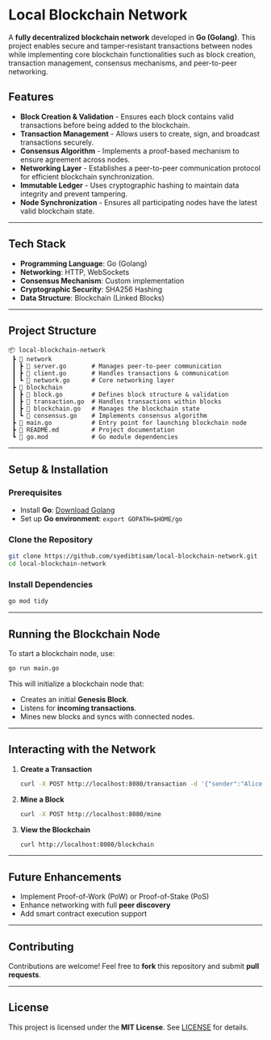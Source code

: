 # Local Blockchain Network

A **fully decentralized blockchain network** developed in **Go (Golang)**. This project enables secure and tamper-resistant transactions between nodes while implementing core blockchain functionalities such as block creation, transaction management, consensus mechanisms, and peer-to-peer networking.

## Features

- **Block Creation & Validation** - Ensures each block contains valid transactions before being added to the blockchain.
- **Transaction Management** - Allows users to create, sign, and broadcast transactions securely.
- **Consensus Algorithm** - Implements a proof-based mechanism to ensure agreement across nodes.
- **Networking Layer** - Establishes a peer-to-peer communication protocol for efficient blockchain synchronization.
- **Immutable Ledger** - Uses cryptographic hashing to maintain data integrity and prevent tampering.
- **Node Synchronization** - Ensures all participating nodes have the latest valid blockchain state.

---

## Tech Stack

- **Programming Language**: Go (Golang)
- **Networking**: HTTP, WebSockets
- **Consensus Mechanism**: Custom implementation
- **Cryptographic Security**: SHA256 Hashing
- **Data Structure**: Blockchain (Linked Blocks)

---

## Project Structure

```
📦 local-blockchain-network
 ┣ 📂 network
 ┃ ┣ 📜 server.go       # Manages peer-to-peer communication
 ┃ ┣ 📜 client.go       # Handles transactions & communication
 ┃ ┗ 📜 network.go      # Core networking layer
 ┣ 📂 blockchain
 ┃ ┣ 📜 block.go        # Defines block structure & validation
 ┃ ┣ 📜 transaction.go  # Handles transactions within blocks
 ┃ ┣ 📜 blockchain.go   # Manages the blockchain state
 ┃ ┗ 📜 consensus.go    # Implements consensus algorithm
 ┣ 📜 main.go           # Entry point for launching blockchain node
 ┣ 📜 README.md         # Project documentation
 ┗ 📜 go.mod            # Go module dependencies
```

---

## Setup & Installation

### **Prerequisites**
- Install **Go**: [Download Golang](https://go.dev/doc/install)
- Set up **Go environment**: `export GOPATH=$HOME/go`

### **Clone the Repository**
```bash
git clone https://github.com/syedibtisam/local-blockchain-network.git
cd local-blockchain-network
```

### **Install Dependencies**
```bash
go mod tidy
```

---

## Running the Blockchain Node

To start a blockchain node, use:
```bash
go run main.go
```

This will initialize a blockchain node that:
- Creates an initial **Genesis Block**.
- Listens for **incoming transactions**.
- Mines new blocks and syncs with connected nodes.

---

## Interacting with the Network

1. **Create a Transaction**
   ```bash
   curl -X POST http://localhost:8080/transaction -d '{"sender":"Alice", "receiver":"Bob", "amount":10}'
   ```

2. **Mine a Block**
   ```bash
   curl -X POST http://localhost:8080/mine
   ```

3. **View the Blockchain**
   ```bash
   curl http://localhost:8080/blockchain
   ```

---

## Future Enhancements
- Implement Proof-of-Work (PoW) or Proof-of-Stake (PoS)
- Enhance networking with full **peer discovery**
- Add smart contract execution support

---

## Contributing

Contributions are welcome! Feel free to **fork** this repository and submit **pull requests**.

---

## License

This project is licensed under the **MIT License**. See [LICENSE](LICENSE) for details.
